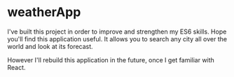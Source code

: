 # weatherApp
I've built this project in order to improve and strengthen my ES6 skills. Hope you'll find this application useful. It allows you to search any city all over the world and look at its forecast.

However I'll rebuild this application in the future, once I get familiar with React.
